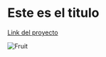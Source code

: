 <h1>Este es el titulo</h1>

<a href='https://google.com'>Link del proyecto</a>

<img src='https://cdn.pixabay.com/photo/2020/07/21/16/24/landscape-5426755_960_720.jpg' alt='Fruit'>